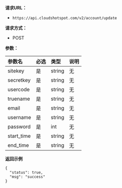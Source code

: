 
**请求URL：** 
- ` https://api.cloudshotspot.com/v2/account/update `
  
**请求方式：**
- POST 

**参数：** 

|参数名|必选|类型|说明|
|:----    |:---|:----- |-----   |
|sitekey |  是  |    string   |    无   |
|secretkey |  是  |    string   |    无   |
|usercode |  是  |    string   |    无   |
|truename |  是  |    string   |    无   |
|email |  是  |    string   |    无   |
|username |  是  |    string   |    无   |
|password |  是  |    int   |    无   |
|start_time |  是  |    string   |    无   |
|end_time |  是  |    string   |    无   |


**返回示例**

``` 
{
  "status": true,
  "msg": "success"
}

```

